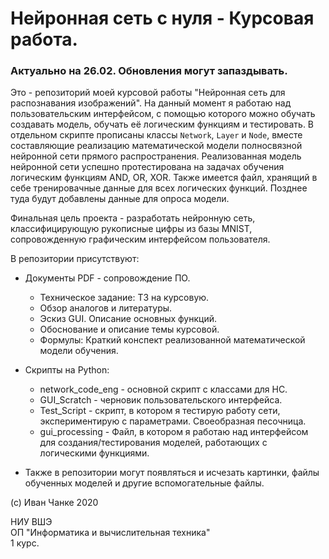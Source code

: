 # Нейронная сеть с нуля - Курсовая работа.
### Актуально на 26.02. Обновления могут запаздывать.

Это - репозиторий моей курсовой работы "Нейронная сеть для распознавания изображений". На данный момент я работаю над пользовательским интерфейсом, с помощью которого можно обучать создавать модель, обучать её логическим функциям и тестировать. В отдельном скрипте прописаны классы `Network`, `Layer` и `Node`, вместе составляющие реализацию математической модели полносвязной нейронной сети прямого распространения. Реализованная модель нейронной сети успешно протестирована на задачах обучения логическим функциям AND, OR, XOR.
Также имеется файл, хранящий в себе тренировачные данные для всех логических функций. Позднее туда будут добавлены данные для опроса модели.

Финальная цель проекта - разработать нейронную сеть, классифицирующую рукописные цифры из базы MNIST, сопровожденную графическим интерфейсом пользователя.

В репозитории присутствуют:
* Документы PDF - сопровождение ПО.
    * Техническое задание: ТЗ на курсовую.
    * Обзор аналогов и литературы.
    * Эскиз GUI. Описание основных функций.
    * Обоснование и описание темы курсовой.
    * Формулы: Краткий конспект реализованной математической модели обучения.
    
* Скрипты на Python:
    * network_code_eng - основной скрипт с классами для НС.
    * GUI_Scratch - черновик пользовательского интерфейса. 
    * Test_Script - скрипт, в котором я тестирую работу сети, экспериментирую с параметрами. Своеобразная песочница.
    * gui_processing - Файл, в котором я работаю над интерфейсом для создания/тестирования моделей, работающих с логическими функциями.
    
* Также в репозитории могут появляться и исчезать картинки, файлы обученных моделей и другие вспомогательные файлы.

(c) Иван Чанке 2020

НИУ ВШЭ\
ОП "Информатика и вычислительная техника"\
1 курс.
